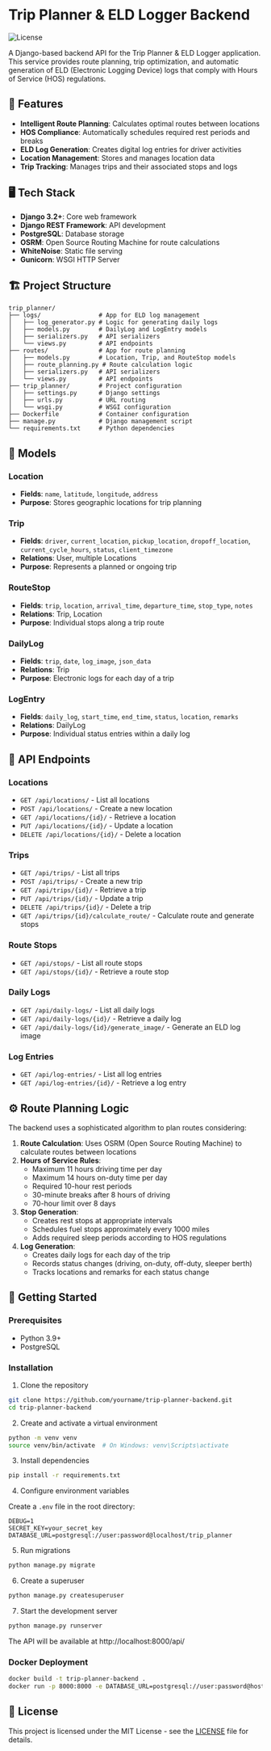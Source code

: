 # Trip Planner & ELD Logger Backend

![License](https://img.shields.io/badge/license-MIT-blue.svg)

A Django-based backend API for the Trip Planner & ELD Logger application. This service provides route planning, trip optimization, and automatic generation of ELD (Electronic Logging Device) logs that comply with Hours of Service (HOS) regulations.

## 🚚 Features

- **Intelligent Route Planning**: Calculates optimal routes between locations
- **HOS Compliance**: Automatically schedules required rest periods and breaks
- **ELD Log Generation**: Creates digital log entries for driver activities
- **Location Management**: Stores and manages location data
- **Trip Tracking**: Manages trips and their associated stops and logs

## 🖥️ Tech Stack

- **Django 3.2+**: Core web framework
- **Django REST Framework**: API development
- **PostgreSQL**: Database storage
- **OSRM**: Open Source Routing Machine for route calculations
- **WhiteNoise**: Static file serving
- **Gunicorn**: WSGI HTTP Server

## 🏗️ Project Structure

```
trip_planner/
├── logs/                # App for ELD log management
│   ├── log_generator.py # Logic for generating daily logs
│   ├── models.py        # DailyLog and LogEntry models
│   ├── serializers.py   # API serializers
│   └── views.py         # API endpoints
├── routes/              # App for route planning
│   ├── models.py        # Location, Trip, and RouteStop models
│   ├── route_planning.py # Route calculation logic
│   ├── serializers.py   # API serializers
│   └── views.py         # API endpoints
├── trip_planner/        # Project configuration
│   ├── settings.py      # Django settings
│   ├── urls.py          # URL routing
│   └── wsgi.py          # WSGI configuration
├── Dockerfile           # Container configuration
├── manage.py            # Django management script
└── requirements.txt     # Python dependencies
```

## 📝 Models

### Location
- **Fields**: `name`, `latitude`, `longitude`, `address`
- **Purpose**: Stores geographic locations for trip planning

### Trip
- **Fields**: `driver`, `current_location`, `pickup_location`, `dropoff_location`, `current_cycle_hours`, `status`, `client_timezone`
- **Relations**: User, multiple Locations
- **Purpose**: Represents a planned or ongoing trip

### RouteStop
- **Fields**: `trip`, `location`, `arrival_time`, `departure_time`, `stop_type`, `notes`
- **Relations**: Trip, Location
- **Purpose**: Individual stops along a trip route

### DailyLog
- **Fields**: `trip`, `date`, `log_image`, `json_data`
- **Relations**: Trip
- **Purpose**: Electronic logs for each day of a trip

### LogEntry
- **Fields**: `daily_log`, `start_time`, `end_time`, `status`, `location`, `remarks`
- **Relations**: DailyLog
- **Purpose**: Individual status entries within a daily log

## 🔌 API Endpoints

### Locations
- `GET /api/locations/` - List all locations
- `POST /api/locations/` - Create a new location
- `GET /api/locations/{id}/` - Retrieve a location
- `PUT /api/locations/{id}/` - Update a location
- `DELETE /api/locations/{id}/` - Delete a location

### Trips
- `GET /api/trips/` - List all trips
- `POST /api/trips/` - Create a new trip
- `GET /api/trips/{id}/` - Retrieve a trip
- `PUT /api/trips/{id}/` - Update a trip
- `DELETE /api/trips/{id}/` - Delete a trip
- `GET /api/trips/{id}/calculate_route/` - Calculate route and generate stops

### Route Stops
- `GET /api/stops/` - List all route stops
- `GET /api/stops/{id}/` - Retrieve a route stop

### Daily Logs
- `GET /api/daily-logs/` - List all daily logs
- `GET /api/daily-logs/{id}/` - Retrieve a daily log
- `GET /api/daily-logs/{id}/generate_image/` - Generate an ELD log image

### Log Entries
- `GET /api/log-entries/` - List all log entries
- `GET /api/log-entries/{id}/` - Retrieve a log entry

## ⚙️ Route Planning Logic

The backend uses a sophisticated algorithm to plan routes considering:

1. **Route Calculation**: Uses OSRM (Open Source Routing Machine) to calculate routes between locations
2. **Hours of Service Rules**:
   - Maximum 11 hours driving time per day
   - Maximum 14 hours on-duty time per day
   - Required 10-hour rest periods
   - 30-minute breaks after 8 hours of driving
   - 70-hour limit over 8 days
3. **Stop Generation**:
   - Creates rest stops at appropriate intervals
   - Schedules fuel stops approximately every 1000 miles
   - Adds required sleep periods according to HOS regulations
4. **Log Generation**:
   - Creates daily logs for each day of the trip
   - Records status changes (driving, on-duty, off-duty, sleeper berth)
   - Tracks locations and remarks for each status change

## 🚀 Getting Started

### Prerequisites
- Python 3.9+
- PostgreSQL

### Installation

1. Clone the repository
```bash
git clone https://github.com/yourname/trip-planner-backend.git
cd trip-planner-backend
```

2. Create and activate a virtual environment
```bash
python -m venv venv
source venv/bin/activate  # On Windows: venv\Scripts\activate
```

3. Install dependencies
```bash
pip install -r requirements.txt
```

4. Configure environment variables

Create a `.env` file in the root directory:
```
DEBUG=1
SECRET_KEY=your_secret_key
DATABASE_URL=postgresql://user:password@localhost/trip_planner
```

5. Run migrations
```bash
python manage.py migrate
```

6. Create a superuser
```bash
python manage.py createsuperuser
```

7. Start the development server
```bash
python manage.py runserver
```

The API will be available at http://localhost:8000/api/

### Docker Deployment

```bash
docker build -t trip-planner-backend .
docker run -p 8000:8000 -e DATABASE_URL=postgresql://user:password@host/trip_planner trip-planner-backend
```

## 📄 License

This project is licensed under the MIT License - see the [LICENSE](LICENSE) file for details.

